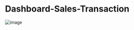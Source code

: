 # Dashboard-Sales-Transaction
![image](https://github.com/user-attachments/assets/f3e03513-f4f2-4e31-9e73-23f3a633dc7c)
